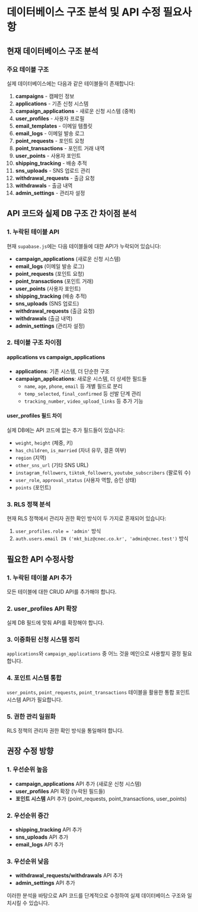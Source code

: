 # 데이터베이스 구조 분석 및 API 수정 필요사항

## 현재 데이터베이스 구조 분석

### 주요 테이블 구조
실제 데이터베이스에는 다음과 같은 테이블들이 존재합니다:

1. **campaigns** - 캠페인 정보
2. **applications** - 기존 신청 시스템
3. **campaign_applications** - 새로운 신청 시스템 (중복)
4. **user_profiles** - 사용자 프로필
5. **email_templates** - 이메일 템플릿
6. **email_logs** - 이메일 발송 로그
7. **point_requests** - 포인트 요청
8. **point_transactions** - 포인트 거래 내역
9. **user_points** - 사용자 포인트
10. **shipping_tracking** - 배송 추적
11. **sns_uploads** - SNS 업로드 관리
12. **withdrawal_requests** - 출금 요청
13. **withdrawals** - 출금 내역
14. **admin_settings** - 관리자 설정

## API 코드와 실제 DB 구조 간 차이점 분석

### 1. 누락된 테이블 API
현재 `supabase.js`에는 다음 테이블들에 대한 API가 누락되어 있습니다:

- **campaign_applications** (새로운 신청 시스템)
- **email_logs** (이메일 발송 로그)
- **point_requests** (포인트 요청)
- **point_transactions** (포인트 거래)
- **user_points** (사용자 포인트)
- **shipping_tracking** (배송 추적)
- **sns_uploads** (SNS 업로드)
- **withdrawal_requests** (출금 요청)
- **withdrawals** (출금 내역)
- **admin_settings** (관리자 설정)

### 2. 테이블 구조 차이점

#### applications vs campaign_applications
- **applications**: 기존 시스템, 더 단순한 구조
- **campaign_applications**: 새로운 시스템, 더 상세한 필드들
  - `name`, `age`, `phone`, `email` 등 개별 필드로 분리
  - `temp_selected`, `final_confirmed` 등 선발 단계 관리
  - `tracking_number`, `video_upload_links` 등 추가 기능

#### user_profiles 필드 차이
실제 DB에는 API 코드에 없는 추가 필드들이 있습니다:
- `weight`, `height` (체중, 키)
- `has_children`, `is_married` (자녀 유무, 결혼 여부)
- `region` (지역)
- `other_sns_url` (기타 SNS URL)
- `instagram_followers`, `tiktok_followers`, `youtube_subscribers` (팔로워 수)
- `user_role`, `approval_status` (사용자 역할, 승인 상태)
- `points` (포인트)

### 3. RLS 정책 분석
현재 RLS 정책에서 관리자 권한 확인 방식이 두 가지로 혼재되어 있습니다:
1. `user_profiles.role = 'admin'` 방식
2. `auth.users.email IN ('mkt_biz@cnec.co.kr', 'admin@cnec.test')` 방식

## 필요한 API 수정사항

### 1. 누락된 테이블 API 추가
모든 테이블에 대한 CRUD API를 추가해야 합니다.

### 2. user_profiles API 확장
실제 DB 필드에 맞춰 API를 확장해야 합니다.

### 3. 이중화된 신청 시스템 정리
`applications`와 `campaign_applications` 중 어느 것을 메인으로 사용할지 결정 필요합니다.

### 4. 포인트 시스템 통합
`user_points`, `point_requests`, `point_transactions` 테이블을 활용한 통합 포인트 시스템 API가 필요합니다.

### 5. 권한 관리 일원화
RLS 정책의 관리자 권한 확인 방식을 통일해야 합니다.

## 권장 수정 방향

### 1. 우선순위 높음
- **campaign_applications** API 추가 (새로운 신청 시스템)
- **user_profiles** API 확장 (누락된 필드들)
- **포인트 시스템** API 추가 (point_requests, point_transactions, user_points)

### 2. 우선순위 중간
- **shipping_tracking** API 추가
- **sns_uploads** API 추가
- **email_logs** API 추가

### 3. 우선순위 낮음
- **withdrawal_requests/withdrawals** API 추가
- **admin_settings** API 추가

이러한 분석을 바탕으로 API 코드를 단계적으로 수정하여 실제 데이터베이스 구조와 일치시킬 수 있습니다.
